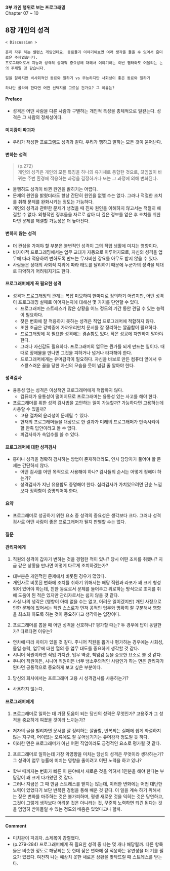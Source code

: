 
**3부 개인 행위로 보는 프로그래밍**<br/>
Chapter 07 ~ 10

## 8장 개인의 성격
```
< Discussion >

흔히 자주 하는 밸런스 게임인데요. 동료들과 이야기해보면 여러 생각을 들을 수 있어서 흥미로운 주제였습니다.
프로그래머로서 지능과 성격의 상대적 중요성에 대해서 이야기하는 이번 챕터와도 어울리는 논의 주제일 것 같습니다.

일을 잘하지만 비사회적인 동료와 일하기 vs 무능하지만 사회성이 좋은 동료와 일하기

하나만 골라야 한다면 어떤 선택지를 고르실 건가요? 그 이유는?
```

#### Preface
- 성격은 어떤 사람을 다른 사람과 구별하는 개인적 특성을 총체적으로 일컫는다. 성격은 그 사람의 정체성이다.

#### 미치광이 파괴자
- 우리가 작성한 프로그램도 성격과 같다. 우리가 행하고 말하는 모든 것이 묻어난다.

#### 변하는 성격
> (p.272)<br/>
> 개인의 성격은 개인의 모든 특징을 하나의 유기체로 통합한 것으로, 끊임없이 바뀌는 주변 환경에 적응하는 과정을 결정하거나 또는 그 과정에 의해 변화된다.
- 불행히도 성격이 바뀐 원인을 밝히기는 어렵다.
- 문제의 원인을 밝혔더라도 항상 간단히 원인을 없앨 수는 없다. 그러나 적절한 조치를 취해 문제를 완화시키는 정도는 가능하다.
- 개인의 성격과 관련한 문제가 생겼을 때 진짜 원인을 이해하지 않고서는 적절히 해결할 수 없다. 외형적인 징후들을 자료로 삼아 더 깊은 정보를 얻은 후 조치를 취한다면 문제를 해결할 가능성은 더 높아진다.

#### 변하지 않는 성격
- 더 관심을 가져야 할 부분은 불변적인 성격이 그의 직업 생활에 미치는 영향이다.
- 비자아적 프로그래밍에서는 업무 교대가 자동으로 이루어지므로, 자신의 성격을 업무에 따라 적응하여 변하도록 만드는 무자비한 강요를 아무도 받지 않을 수 있다.
- 사람들은 상대의 사회적 지위에 따라 태도를 달리하기 때문에 누군가의 성격을 제대로 파악하기 어려워지기도 한다.

#### 프로그래머에게 꼭 필요한 성격
- 성격과 프로그래밍의 관계는 복잡 미묘하여 한마디로 정의하기 어렵지만, 어떤 성격이 프로그래밍 실패로 이어지는지에 대해선 몇 가지를 단언할 수 있다.
  - 프로그래머는 스트레스가 많은 상황을 어느 정도의 기간 동안 견딜 수 있는 능력이 필요하다.
  - 잦은 변화에 잘 적응하지 못하는 성격은 직업 프로그래머에 적합하지 않다.
  - 또한 조금은 강박증에 가까우리만치 문서를 잘 정리하는 깔끔함이 필요하다.
  - 프로그래밍에 꼭 필요한 성격에는 겸손함도 있다. 작은 성공에 자만하지 말아야 한다.
  - 그러나 자신감도 필요하다. 프로그래머의 업무는 뭔가를 되게 만드는 일이다. 때때로 장애물을 만나면 그것을 피하거나 넘거나 타파해야 한다.
  - 프로그래머에게는 유머감각이 필요하다. 자신을 바보로 만든 컴퓨터 앞에서 우스꽝스러운 꼴을 당한 자신의 모습을 웃어 넘길 줄 알아야 한다.

#### 성격검사
- 융통성 없는 성격은 이상적인 프로그래머에게 적합하지 않다.
  - 컴퓨터가 융통성이 떨어지므로 프로그래머는 융통성 있는 사고를 해야 한다.
- 프로그래머를 위한 성격 검사법을 고안하는 일이 가능할까? 가능하다면 고용하는데 사용할 수 있을까?
  - 고용 절차의 윤리성이 문제될 수 있다.
  - 현재의 프로그래머들을 대상으로 한 결과가 미래의 프로그래머가 만족시켜야 할 만족 답안이라고 볼 수 없다.
  - 피검사자가 속임수를 쓸 수 있다.

#### 프로그래머에 대한 성격검사
- 흥미나 성격을 정확히 검사하는 방법이 존재하더라도, 인사 담당자가 풀어야 할 문제는 간단하지 않다.
  - 어떤 검사를 어떤 목적으로 사용해야 하나? 검사들의 순서는 어떻게 정해야 하는가?
  - 성격검사가 지닌 유용함도 증명해야 한다. 심리검사가 가치있으려면 단순 느낌보다 정확함이 증명되어야 한다.

#### 요약
- 프로그래머로 성공하기 위한 요소 중 성격의 중요성은 생각보다 크다. 그러나 성격검사로 어떤 사람이 좋은 프로그래머가 될지 판별할 수는 없다.

#### 질문

#### 관리자에게
1. 직원의 성격이 갑자기 변하는 것을 경험한 적이 있나? 당시 어떤 조치를 취했나? 지금 같은 상황을 만나면 어떻게 다르게 조치하겠는가?
- 대부분은 개인적인 문제에서 비롯된 경우가 많았다.
- 개인사로 비롯된 변화에 조치를 취하기 위해서는 해당 직원과 라포가 꽤 크게 형성되어 있어야 하는데, 친한 동료로서 문제를 들어주고 위로하는 방식으로 조치를 취해 도움이 된 적은 있지만 관리자로서는 쉽지 않을 것 같다.
- 사실 나의 생각은 (영향이 아예 없을 수는 없고, 어려운 일이겠지만) 개인 사정으로 인한 문제에 있어서는 직원 스스로가 먼저 공적인 업무와 명확히 잘 구분해서 영향을 최소화 하도록 하는 것이 중요하다고 생각하는 입장이다.

2. 프로그래머를 뽑을 때 어떤 성격을 선호하나? 평가할 때는? 두 경우에 답이 동일한가? 다르다면 이유는?
- 연차에 따라 차이가 있을 것 같다. 주니어 직원을 뽑거나 평가하는 경우에는 사회성, 몰입 능력, 업무에 대한 열의 등 업무 태도를 중요하게 생각할 것 같다.
- 시니어 직원이라면 직업 가치관, 업무 역량, 책임감 등을 중요한 요소로 볼 것 같다.
- 주니어 직원이든, 시니어 직원이든 너무 냉소주의적인 사람인가 하는 면은 관리자가 된다면 공통적으로 중요하게 보고 싶은 부분이다.

3. 당신의 회사에서는 프로그래머 고용 시 성격검사를 사용하는가?
- 사용하지 않는다.

#### 프로그래머에게
1. 프로그래머로 일하는 데 가장 도움이 되는 당신의 성격은 무엇인가? 고용주가 그 성격을 중요하게 여겼을 것이라 느끼는가?
- 저자의 글을 빌리자면 문서를 잘 정리하는 깔끔함, 반복되는 실패에 쉽게 좌절하지 않는 지구력, 어이없는 오류에도 잘 웃어넘기기는 유머감각 정도일 듯 하다.
- 이러한 면은 프로그래머가 아닌 어떤 직업이라도 긍정적인 요소로 평가될 것 같다.

2. 프로그래머로 일하는데 가장 악영향을 미치는 당신의 성격은 무엇이라 생각하는가? 그 성격이 업무 능률에 미치는 영향을 줄이려고 어떤 노력을 하고 있나?
- 학부 때까지는 변화가 빠른 이 분야에서 새로운 것을 익혀서 1인분을 해야 한다는 부담감이 꽤 크게 다가왔던 것 같다.
- 그러나 지금은 그 때 만큼 스트레스를 받지는 않는데, 이러한 변화에는 어떤 대단한 노력이 있었다기 보단 반복된 경험을 통해 배운 것 같다. 이 일을 계속 하기 위해서는 잦은 변화를 마주하는 것은 불가피하며, 평생 새로운 것을 익히는 것은 당연하고, 그것이 그렇게 생각보다 어려운 것은 아니라는 것, 꾸준히 노력하면 되긴 된다는 것을 덤덤히 받아들일 수 있는 정도의 배움은 있었다고나 할까.

---

#### Comment
- 미치광이 파괴자. 소제목이 강렬했다.
- (p.279-284) 프로그래머에게 꼭 필요한 성격 중 나는 몇 개나 해당될까. 다른 항목들은 비슷한 정도로 해당되는 듯 한데 잦은 변화에 잘 적응하는 유연성을 더 기를 필요가 있겠다. 여전히 나는 예상치 못한 새로운 상황을 맞닥뜨릴 때 스트레스를 받는다.